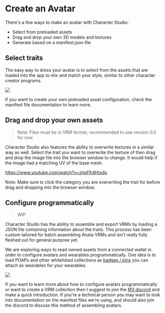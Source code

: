 # Create an Avatar


There's a few ways to make an avatar with Character Studio:

- Select from preloaded assets
- Drag and drop your own 3D models and textures
- Generate based on a manifest.json file

## Select traits

The easy way to dress your avatar is to select from the assets that are loaded into the app to mix and match your style, similar to other character creator programs. 

![](https://i.imgur.com/v2zJEiy.gif)

If you want to create your own preloaded asset configuration, check the manifest file documentation to learn more.

## Drag and drop your own assets

> Note: Files must be in VRM format, recommended to use version 0.0 for now

Character Studio also features the ability to overwrite textures in a similar way as well. Select the trait you want to overwrite the texture of then drag and drop the image file into the browser window to change. It would help if the image had a matching UV of the base mesh.


https://www.youtube.com/watch?v=zhpFK4Htxdo

Note: Make sure to click the category you are overwriting the trait for before drag and dropping into the browser window.

## Configure programmatically

> WIP

Character Studio has the ability to assemble and export VRMs by loading a JSON file containing information about the traits. This process has been custom tailored for batch assembling Anata VRMs and isn't really fully fleshed out for general purpose yet.

We are exploring ways to read owned assets from a connected wallet in order to configure avatars and wearables programmatically. One idea is to load POAPs and other whitelisted collections as [badges / pins](https://sketchfab.com/3d-models/3d-skill-role-badges-and-pins-e3329ed59b874aad98586657a5f11630) you can attach as wearables for your wearables. 

![](https://i.imgur.com/rFV2t9G.png)

If you want to learn more about how to configure avatars programmatically or want to create a VRM collection then I suggest to join the [M3 discord](https://m3org.com/discord) and make a quick introduction. If you're a technical person you may want to look into documentation on the manifest files we're using, and should also join the discord to discuss this method of assembling avatars.
